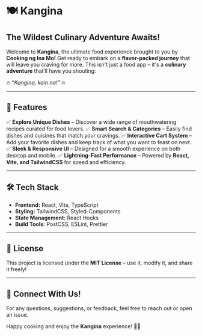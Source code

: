 # 🍽️ Kangina

## **The Wildest Culinary Adventure Awaits!**

Welcome to **Kangina**, the ultimate food experience brought to you by **Cooking ng Ina Mo!** Get ready to embark on a **flavor-packed journey** that will leave you craving for more. This isn't just a food app – it's a **culinary adventure** that’ll have you shouting:

🔥 *“Kangina, kain na!”* 🔥

---

## **🚀 Features**
✅ **Explore Unique Dishes** – Discover a wide range of mouthwatering recipes curated for food lovers.
✅ **Smart Search & Categories** – Easily find dishes and cuisines that match your cravings.
✅ **Interactive Cart System** – Add your favorite dishes and keep track of what you want to feast on next.
✅ **Sleek & Responsive UI** – Designed for a smooth experience on both desktop and mobile.
✅ **Lightning-Fast Performance** – Powered by **React, Vite, and TailwindCSS** for speed and efficiency.

---

## **🛠️ Tech Stack**
- **Frontend:** React, Vite, TypeScript
- **Styling:** TailwindCSS, Styled-Components
- **State Management:** React Hooks
- **Build Tools:** PostCSS, ESLint, Prettier

---


## **📜 License**
This project is licensed under the **MIT License** – use it, modify it, and share it freely!

---

## **💬 Connect With Us!**
For any questions, suggestions, or feedback, feel free to reach out or open an issue.

Happy cooking and enjoy the **Kangina** experience! 🍜🔥

